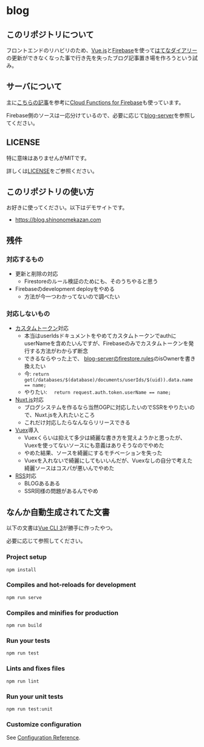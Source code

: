 # blog

## このリポジトリについて

フロントエンドのリハビリのため、[Vue.js](https://jp.vuejs.org/index.html)と[Firebase](https://firebase.google.com/?hl=ja)を使って[はてなダイアリー](http://d.hatena.ne.jp/)の更新ができなくなった事で行き先を失ったブログ記事置き場を作ろうという試み。

## サーバについて

主に[こちらの記事](https://medium.com/google-cloud-jp/firestore2-920ac799345c)を参考に[Cloud Functions for Firebase](https://firebase.google.com/docs/functions/?hl=ja)も使っています。

Firebase側のソースは一応分けているので、必要に応じて[blog-server](https://github.com/shinonomekazan/blog-server)を参照してください。

## LICENSE

特に意味はありませんがMITです。

詳しくは[LICENSE](./LICENSE)をご参照ください。

## このリポジトリの使い方

お好きに使ってください。以下はデモサイトです。

- https://blog.shinonomekazan.com

## 残件

### 対応するもの

- 更新と削除の対応
    - Firestoreのルール検証のためにも、そのうちやると思う
- Firebaseのdevelopment deployをやめる
    - 方法が今一つわかってないので調べたい

### 対応しないもの

- [カスタムトークン](https://firebase.google.com/docs/auth/admin/create-custom-tokens?hl=ja)対応
    - 本当はuserIdsドキュメントをやめてカスタムトークンでauthにuserNameを含めたいんですが、Firebaseのみでカスタムトークンを発行する方法がわからず断念
    - できるならやった上で、 [blog-serverのfirestore.rules](https://github.com/shinonomekazan/blog-server/blob/master/firestore.rules)のisOwnerを書き換えたい
    - 今: `return get(/databases/$(database)/documents/userIds/$(uid)).data.name == name;`
    - やりたい: 　`return request.auth.token.userName == name;`
- [Nuxt.js](http://nuxtjs.org)対応
    - ブログシステムを作るなら当然OGPに対応したいのでSSRをやりたいので、Nuxt.jsを入れたいところ
    - これだけ対応したらなんならリリースできる
- [Vuex](https://vuex.vuejs.org/)導入
    - Vuexくらいは抑えて多少は綺麗な書き方を覚えようかと思ったが、Vuexを使ってないソースにも意義はありそうなのでやめた
    - やめた結果、ソースを綺麗にするモチベーションを失った
    - Vuexを入れないで綺麗にしてもいいんだが、Vuexなしの自分で考えた綺麗ソースはコスパが悪いんでやめた
- [RSS](https://ja.wikipedia.org/wiki/RSS)対応
    - BLOGあるある
    - SSR同様の問題があるんでやめ

## なんか自動生成されてた文書

以下の文書は[Vue CLI 3](https://cli.vuejs.org/)が勝手に作ったやつ。

必要に応じて参照してください。

### Project setup
```
npm install
```

### Compiles and hot-reloads for development
```
npm run serve
```

### Compiles and minifies for production
```
npm run build
```

### Run your tests
```
npm run test
```

### Lints and fixes files
```
npm run lint
```

### Run your unit tests
```
npm run test:unit
```

### Customize configuration
See [Configuration Reference](https://cli.vuejs.org/config/).
